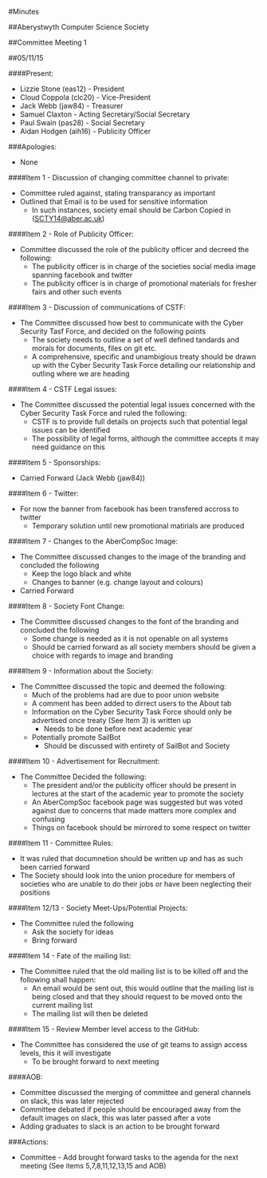 #Minutes

##Aberystwyth Computer Science Society

##Committee Meeting 1

##05/11/15


####Present:

- Lizzie Stone (eas12) - President
- Cloud Coppola (clc20) - Vice-President
- Jack Webb (jaw84) - Treasurer
- Samuel Claxton - Acting Secretary/Social Secretary
- Paul Swain (pas28) - Social Secretary
- Aidan Hodgen (aih16) - Publicity Officer


###Apologies:

- None

####Item 1 - Discussion of changing committee channel to private:
  
  - Committee ruled against, stating transparancy as important
  - Outlined that Email is to be used for sensitive information
    - In such instances, society email should be Carbon Copied in (SCTY14@aber.ac.uk)


####Item 2 - Role of Publicity Officer:

  - Committee discussed the role of the publicity officer and decreed the following:
    - The publicity officer is in charge of the societies social media image spanning facebook and twitter
    - The publicity officer is in charge of promotional materials for fresher fairs and other such events

####Item 3 - Discussion of communications of CSTF:

  - The Committee discussed how best to communicate with the Cyber Security Tasf Force, and decided on the following points
    - The society needs to outline a set of well defined tandards and morals for documents, files on git etc.
    - A comprehensive, specific and unambigious treaty should be drawn up with the Cyber Security Task Force detailing our 
    relationship and outling where we are heading

####Item 4 - CSTF Legal issues:

  - The Committee discussed the potential legal issues concerned with the Cyber Security Task Force and ruled the following:
    - CSTF is to provide full details on projects such that potential legal issues can be identified
    - The possibility of legal forms, although the committee accepts it may need guidance on this



####Item 5 - Sponsorships:

  - Carried Forward (Jack Webb (jaw84))

####Item 6 - Twitter:

  - For now the banner from facebook has been transfered accross to twitter
    - Temporary solution until new promotional matirials are produced

####Item 7 - Changes to the AberCompSoc Image:

  - The Committee discussed changes to the image of the branding and concluded the following
    - Keep the logo black and white
    - Changes to banner (e.g. change layout and colours)
  - Carried Forward

####Item 8 - Society Font Change:

  - The Committee discussed changes to the font of the branding and concluded the following
    - Some change is needed as it is not openable on all systems
    - Should be carried forward as all society members should be given a choice with regards to image and branding

####Item 9 - Information about the Society:

  - The Committee discussed the topic and deemed the following:
    - Much of the problems had are due to poor union website
    - A comment has been added to dirrect users to the About tab
    - Information on the Cyber Security Task Force should only be advertised once treaty (See Item 3) is written up
      - Needs to be done before next academic year
    - Potentially promote SailBot 
      - Should be discussed with entirety of SailBot and Society
      
      
   
   
####Item 10 - Advertisement for Recruitment:
   
  - The Committee Decided the following:
    - The president and/or the publicity officer should be present in lectures at the start of the academic year to promote the society
    - An AberCompSoc facebook page was suggested but was voted against due to concerns that made matters more complex and confusing
    - Things on facebook should be mirrored to some respect on twitter
   
####Item 11 - Committee Rules:

  - It was ruled that documnetion should be written up and has as such been carried forward
  - The Society should look into the union procedure for members of societies who are unable to do their jobs or have been 
  neglecting their positions

####Item 12/13 - Society Meet-Ups/Potential Projects:

  - The Committee ruled the following
    - Ask the society for ideas
    - Bring forward

####Item 14 - Fate of the mailing list:

  - The Committee ruled that the old mailing list is to be killed off and the following shall happen:
    - An email would be sent out, this would outline that the mailing list is being closed and that they should request to be 
    moved onto the current mailing list
    - The mailing list will then be deleted
    
####Item 15 - Review Member level access to the GitHub:  
    
  - The Committee has considered the use of git teams to assign access levels, this it will investigate
    - To be brought forward to next meeting


####AOB:

- Committee discussed the merging of committee and general channels on slack, this was later rejected
- Committee debated if people should be encouraged away from the default images on slack, this was later passed after a vote
- Adding graduates to slack is an action to be brought forward

###Actions:

* Committee - Add brought forward tasks to the agenda for the next meeting (See items 5,7,8,11,12,13,15 and AOB)
